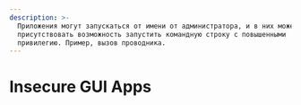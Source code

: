 ```yaml
---
description: >-
  Приложения могут запускаться от имени от администратора, и в них может
  присутствовать возможность запустить командную строку с повышенными
  привилегию. Пример, вызов проводника.
---
```


# Insecure GUI Apps


